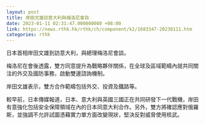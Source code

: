 ```yaml
---
layout: post
title: 岸田文雄訪意大利與梅洛尼會談
date: 2023-01-11 02:31:47.000000000 +08:00
link: https://news.rthk.hk/rthk/ch/component/k2/1683347-20230111.htm
categories: rthk
---
```


日本首相岸田文雄到訪意大利，與總理梅洛尼會談。

梅洛尼在會後透露，雙方同意提升為戰略夥伴關係，在全球及區域範疇內就共同關注的外交及國防事務，啟動雙邊諮詢機制。

岸田文雄表示，雙方合作範疇包括外交、投資及鐵路等。

較早前，日本傳媒報道，日本、意大利與英國三國正在共同研發下一代戰機，岸田有意強化包括安全保障領域在內的日本同意大利合作。另外，雙方將確認應對俄羅斯，並強調不允許試圖憑藉實力單方面改變現狀，堅決反對威脅使用核武。

